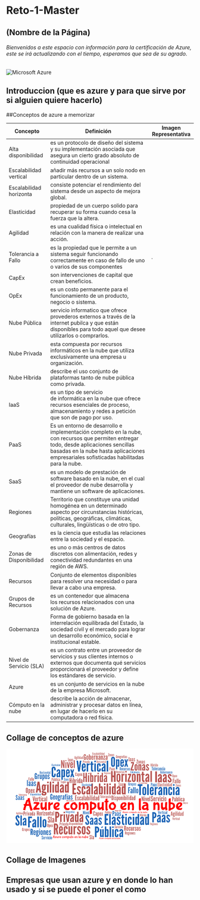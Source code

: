 # Reto-1-Master

## (Nombre de la Página)
###### Bienvenidos a este espacio con información para la certificación de Azure, este se irá actualizando con el tiempo, esperamos que sea de su agrado.

![Microsoft Azure](https://www.educadictos.com/wp-content/uploads/2018/08/Sin-t%C3%ADtulo-1.jpg)
## Introduccion (que es azure y para que sirve por si alguien quiere hacerlo)

##Conceptos de azure a memorizar

| Concepto | Definición | Imagen Representativa |
| ------------- | ------------- | ------------- |
|Alta disponibilidad| es un protocolo de diseño del sistema y su implementación asociada que asegura un cierto grado absoluto de continuidad operacional| |
|Escalabilidad vertical| añadir más recursos a un solo nodo en particular dentro de un sistema.| |
|Escalabilidad horizonta| consiste potenciar el rendimiento del sistema desde un aspecto de mejora global.| |
|Elasticidad| propiedad de un cuerpo solido para recuperar su forma cuando cesa la fuerza que la altera.| |
|Agilidad| es una cualidad física o intelectual en relación con la manera de realizar una acción. ||
|Tolerancia a Fallo| es la propiedad que le permite a un sistema seguir funcionando correctamente en caso de fallo de uno o varios de sus componentes|. |
|CapEx| son intervenciones de capital que crean beneficios.| |
|OpEx| es un costo permanente para el funcionamiento de un producto, negocio o sistema. ||
|Nube Pública| servicio informatico que ofrece provederos externos a través de la internet pubilca y que están disponibles para todo aquel que desee utilizarlos o comprarlos.| |
|Nube Privada| esta compuesta por recursos informáticos en la nube que utiliza exclusivamente una empresa u organización.| |
|Nube Híbrida|describe el uso conjunto de plataformas tanto de nube pública como privada.| |
|IaaS| es un tipo de servicio de informática en la nube que ofrece recursos esenciales de proceso, almacenamiento y redes a petición que son de pago por uso. ||
|PaaS| Es un entorno de desarrollo e implementación completo en la nube, con recursos que permiten entregar todo, desde aplicaciones sencillas basadas en la nube hasta aplicaciones empresariales sofisticadas habilitadas para la nube. ||
|SaaS| es un modelo de prestación de software basado en la nube, en el cual el proveedor de nube desarrolla y mantiene un software de aplicaciones. ||
|Regiones|Territorio que constituye una unidad homogénea en un determinado aspecto por circunstancias históricas, políticas, geográficas, climáticas, culturales, lingüísticas o de otro tipo. ||
|Geografías| es la ciencia que estudia las relaciones entre la sociedad y el espacio. ||
|Zonas de Disponibilidad| es uno o más centros de datos discretos con alimentación, redes y conectividad redundantes en una región de AWS. ||
|Recursos| Conjunto de elementos disponibles para resolver una necesidad o para llevar a cabo una empresa.| |
|Grupos de Recursos| es un contenedor que almacena los recursos relacionados con una solución de Azure.| |
|Gobernanza| Forma de gobierno basada en la interrelación equilibrada del Estado, la sociedad civil y el mercado para lograr un desarrollo económico, social e institucional estable.||
|Nivel de Servicio (SLA)| es un contrato entre un proveedor de servicios y sus clientes internos o externos que documenta qué servicios proporcionará el proveedor y define los estándares de servicio.||
|Azure| es un conjunto de servicios en la nube de la empresa Microsoft.||
|Cómputo en la nube| describe la acción de almacenar, administrar y procesar datos en línea, en lugar de hacerlo en su computadora o red física.||

## Collage de conceptos de azure
![Collage](https://github.com/JuanCRuizO/Reto-1-Master/blob/main/WordArt.png)
## Collage de Imagenes

## Empresas que usan azure y en donde lo han usado y si se puede el poner el como

